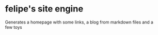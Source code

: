 # felipe's site engine
Generates a homepage with some links, a blog from markdown files and a few toys
